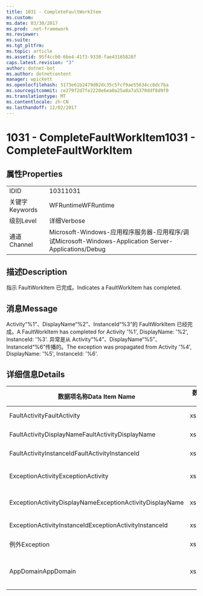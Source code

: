 ```yaml
---
title: 1031 - CompleteFaultWorkItem
ms.custom: 
ms.date: 03/30/2017
ms.prod: .net-framework
ms.reviewer: 
ms.suite: 
ms.tgt_pltfrm: 
ms.topic: article
ms.assetid: 95f4ccb0-6be4-41f3-9330-fae43165828f
caps.latest.revision: "3"
author: dotnet-bot
ms.author: dotnetcontent
manager: wpickett
ms.openlocfilehash: 5173e61b2479d02dc35c5fcf9ae55634cc8dc7ba
ms.sourcegitcommit: ce279f2d7fe2220e6ea0a25a8a7a5370ddf8d9f0
ms.translationtype: MT
ms.contentlocale: zh-CN
ms.lasthandoff: 12/02/2017
---
```

# <a name="1031---completefaultworkitem"></a><span data-ttu-id="dd018-102">1031 - CompleteFaultWorkItem</span><span class="sxs-lookup"><span data-stu-id="dd018-102">1031 - CompleteFaultWorkItem</span></span>
## <a name="properties"></a><span data-ttu-id="dd018-103">属性</span><span class="sxs-lookup"><span data-stu-id="dd018-103">Properties</span></span>  
  
|||  
|-|-|  
|<span data-ttu-id="dd018-104">ID</span><span class="sxs-lookup"><span data-stu-id="dd018-104">ID</span></span>|<span data-ttu-id="dd018-105">1031</span><span class="sxs-lookup"><span data-stu-id="dd018-105">1031</span></span>|  
|<span data-ttu-id="dd018-106">关键字</span><span class="sxs-lookup"><span data-stu-id="dd018-106">Keywords</span></span>|<span data-ttu-id="dd018-107">WFRuntime</span><span class="sxs-lookup"><span data-stu-id="dd018-107">WFRuntime</span></span>|  
|<span data-ttu-id="dd018-108">级别</span><span class="sxs-lookup"><span data-stu-id="dd018-108">Level</span></span>|<span data-ttu-id="dd018-109">详细</span><span class="sxs-lookup"><span data-stu-id="dd018-109">Verbose</span></span>|  
|<span data-ttu-id="dd018-110">通道</span><span class="sxs-lookup"><span data-stu-id="dd018-110">Channel</span></span>|<span data-ttu-id="dd018-111">Microsoft-Windows-应用程序服务器-应用程序/调试</span><span class="sxs-lookup"><span data-stu-id="dd018-111">Microsoft-Windows-Application Server-Applications/Debug</span></span>|  
  
## <a name="description"></a><span data-ttu-id="dd018-112">描述</span><span class="sxs-lookup"><span data-stu-id="dd018-112">Description</span></span>  
 <span data-ttu-id="dd018-113">指示 FaultWorkItem 已完成。</span><span class="sxs-lookup"><span data-stu-id="dd018-113">Indicates a FaultWorkItem has completed.</span></span>  
  
## <a name="message"></a><span data-ttu-id="dd018-114">消息</span><span class="sxs-lookup"><span data-stu-id="dd018-114">Message</span></span>  
 <span data-ttu-id="dd018-115">Activity“%1”、DisplayName“%2”、InstanceId“%3”的 FaultWorkItem 已经完成。</span><span class="sxs-lookup"><span data-stu-id="dd018-115">A FaultWorkItem has completed for Activity '%1', DisplayName: '%2', InstanceId: '%3'.</span></span> <span data-ttu-id="dd018-116">异常是从 Activity“%4”、DisplayName“%5”、InstanceId“%6”传播的。</span><span class="sxs-lookup"><span data-stu-id="dd018-116">The exception was propagated from Activity '%4', DisplayName: '%5', InstanceId: '%6'.</span></span>  
  
## <a name="details"></a><span data-ttu-id="dd018-117">详细信息</span><span class="sxs-lookup"><span data-stu-id="dd018-117">Details</span></span>  
  
|<span data-ttu-id="dd018-118">数据项名称</span><span class="sxs-lookup"><span data-stu-id="dd018-118">Data Item Name</span></span>|<span data-ttu-id="dd018-119">数据项类型</span><span class="sxs-lookup"><span data-stu-id="dd018-119">Data Item Type</span></span>|<span data-ttu-id="dd018-120">描述</span><span class="sxs-lookup"><span data-stu-id="dd018-120">Description</span></span>|  
|--------------------|--------------------|-----------------|  
|<span data-ttu-id="dd018-121">FaultActivity</span><span class="sxs-lookup"><span data-stu-id="dd018-121">FaultActivity</span></span>|<span data-ttu-id="dd018-122">xs:string</span><span class="sxs-lookup"><span data-stu-id="dd018-122">xs:string</span></span>|<span data-ttu-id="dd018-123">错误活动的类型名称。</span><span class="sxs-lookup"><span data-stu-id="dd018-123">The type name of the fault activity.</span></span>|  
|<span data-ttu-id="dd018-124">FaultActivityDisplayName</span><span class="sxs-lookup"><span data-stu-id="dd018-124">FaultActivityDisplayName</span></span>|<span data-ttu-id="dd018-125">xs:string</span><span class="sxs-lookup"><span data-stu-id="dd018-125">xs:string</span></span>|<span data-ttu-id="dd018-126">错误活动的显示名称。</span><span class="sxs-lookup"><span data-stu-id="dd018-126">The display name of the fault activity.</span></span>|  
|<span data-ttu-id="dd018-127">FaultActivityInstanceId</span><span class="sxs-lookup"><span data-stu-id="dd018-127">FaultActivityInstanceId</span></span>|<span data-ttu-id="dd018-128">xs:string</span><span class="sxs-lookup"><span data-stu-id="dd018-128">xs:string</span></span>|<span data-ttu-id="dd018-129">错误活动的实例 ID。</span><span class="sxs-lookup"><span data-stu-id="dd018-129">The instance id of the fault activity.</span></span>|  
|<span data-ttu-id="dd018-130">ExceptionActivity</span><span class="sxs-lookup"><span data-stu-id="dd018-130">ExceptionActivity</span></span>|<span data-ttu-id="dd018-131">xs:string</span><span class="sxs-lookup"><span data-stu-id="dd018-131">xs:string</span></span>|<span data-ttu-id="dd018-132">引发了异常的活动的类型名称。</span><span class="sxs-lookup"><span data-stu-id="dd018-132">The type name of the activity that threw the exception.</span></span>|  
|<span data-ttu-id="dd018-133">ExceptionActivityDisplayName</span><span class="sxs-lookup"><span data-stu-id="dd018-133">ExceptionActivityDisplayName</span></span>|<span data-ttu-id="dd018-134">xs:string</span><span class="sxs-lookup"><span data-stu-id="dd018-134">xs:string</span></span>|<span data-ttu-id="dd018-135">引发了异常的活动的显示名称。</span><span class="sxs-lookup"><span data-stu-id="dd018-135">The display name of the activity that threw the exception.</span></span>|  
|<span data-ttu-id="dd018-136">ExceptionActivityInstanceId</span><span class="sxs-lookup"><span data-stu-id="dd018-136">ExceptionActivityInstanceId</span></span>|<span data-ttu-id="dd018-137">xs:string</span><span class="sxs-lookup"><span data-stu-id="dd018-137">xs:string</span></span>|<span data-ttu-id="dd018-138">引发了异常的活动的实例 ID。</span><span class="sxs-lookup"><span data-stu-id="dd018-138">The instance id of the activity that threw the exception.</span></span>|  
|<span data-ttu-id="dd018-139">例外</span><span class="sxs-lookup"><span data-stu-id="dd018-139">Exception</span></span>|<span data-ttu-id="dd018-140">xs:string</span><span class="sxs-lookup"><span data-stu-id="dd018-140">xs:string</span></span>|<span data-ttu-id="dd018-141">异常的异常详细信息</span><span class="sxs-lookup"><span data-stu-id="dd018-141">The exception details for the exception</span></span>|  
|<span data-ttu-id="dd018-142">AppDomain</span><span class="sxs-lookup"><span data-stu-id="dd018-142">AppDomain</span></span>|<span data-ttu-id="dd018-143">xs:string</span><span class="sxs-lookup"><span data-stu-id="dd018-143">xs:string</span></span>|<span data-ttu-id="dd018-144">由 AppDomain.CurrentDomain.FriendlyName 返回的字符串。</span><span class="sxs-lookup"><span data-stu-id="dd018-144">The string returned by AppDomain.CurrentDomain.FriendlyName.</span></span>|
